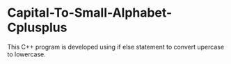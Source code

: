 # Capital-To-Small-Alphabet-Cplusplus
This C++ program is developed using if else statement to convert upercase to lowercase.
